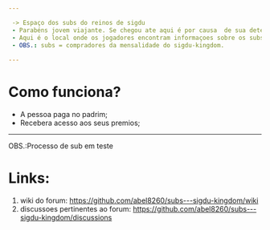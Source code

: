 ```yaml
---

 -> Espaço dos subs do reinos de sigdu
 - Parabéns jovem viajante. Se chegou ate aqui é por causa  de sua determinaçao.
 - Aqui é o local onde os jogadores encontram informaçoes sobre os subs delas.
 - OBS.: subs = compradores da mensalidade do sigdu-kingdom.   
 
---
```


# Como funciona? 
- A pessoa paga no padrim;
- Recebera acesso aos seus premios;

---

OBS.:Processo de sub em teste           
# Links:
1. wiki do forum: https://github.com/abel8260/subs---sigdu-kingdom/wiki
2. discussoes pertinentes ao forum: https://github.com/abel8260/subs---sigdu-kingdom/discussions
